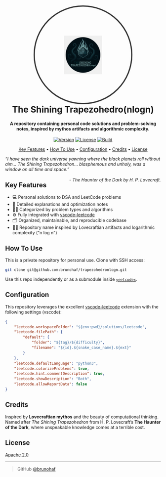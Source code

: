 <h1 align="center">
  <br>
  <div style="width:312px; height:312px; border-radius:50%; overflow:hidden; border:4px solid #333; margin: 0 auto; display:flex; align-items:center; justify-content:center;">
      <img src="./src/resources/trapezohedronlogn.png" alt="" style="width:40%; height:40%; object-fit:cover;">
  </div>
  The Shining Trapezohedro(nlogn)
  <br>
</h1>

<h4 align="center">A repository containing personal code solutions and problem-solving notes, inspired by mythos artifacts and algorithmic complexity.</h4>
<p align="center">
  <a href="#"><img src="https://img.shields.io/badge/version-1.0.0-blue.svg" alt="Version"></a>
  <a href="#"><img src="https://img.shields.io/github/license/brunohaf/trapezohedronlogn" alt="License"></a>
  <a href="#"><img src="https://img.shields.io/badge/build-passing-brightgreen.svg" alt="Build"></a>
</p>

<p align="center">
  <a href="#key-features">Key Features</a> •
  <a href="#how-to-use">How To Use</a> •
  <a href="#configuration">Configuration</a> •
  <a href="#credits">Credits</a> •
  <a href="#license">License</a>
</p>

<em>
  “I have seen the dark universe yawning where the black planets roll without aim... The Shining Trapezohedron... blasphemous and unholy, was a window on all time and space.”
  <span style="float: right;"><br>- The Haunter of the Dark by H. P. Lovecraft.</span>
</em>

## Key Features

* 💻 Personal solutions to DSA and LeetCode problems  
* 🧠 Detailed explanations and optimization notes  
* 🕵️‍♂️ Categorized by problem types and algorithms  
* ⚙️ Fully integrated with [vscode-leetcode](https://github.com/LeetCode-OpenSource/vscode-leetcode)  
* 🗂️ Organized, maintainable, and reproducible codebase  
* 🧙‍♂️ Repository name inspired by Lovecraftian artifacts and logarithmic complexity ("n log n")

## How To Use

This is a private repository for personal use. Clone with SSH access:

```bash
git clone git@github.com:brunohaf/trapezohedronlogn.git
````

Use this repo independently or as a submodule inside [`yeetcodex`](https://github.com/brunohaf/yeetcodex).

## Configuration

This repository leverages the excellent [vscode-leetcode](https://github.com/LeetCode-OpenSource/vscode-leetcode) extension with the following settings (vscode):

```json
{
    "leetcode.workspaceFolder": "${env:pwd}/solutions/leetcode",
    "leetcode.filePath": {
        "default": {
            "folder": "${tag}/${difficulty}",
            "filename": "${id}.${snake_case_name}.${ext}"
        }
    },
    "leetcode.defaultLanguage": "python3",
    "leetcode.colorizeProblems": true,
    "leetcode.hint.commentDescription": true,
    "leetcode.showDescription": "Both",
    "leetcode.allowReportData": false
}
```

## Credits

Inspired by **Lovecraftian mythos** and the beauty of computational thinking.
Named after *The Shining Trapezohedron* from H. P. Lovecraft’s **The Haunter of the Dark**, where unspeakable knowledge comes at a terrible cost.


## License

[Apache 2.0](LICENSE)

---

> GitHub [@brunohaf](https://github.com/brunohaf)

